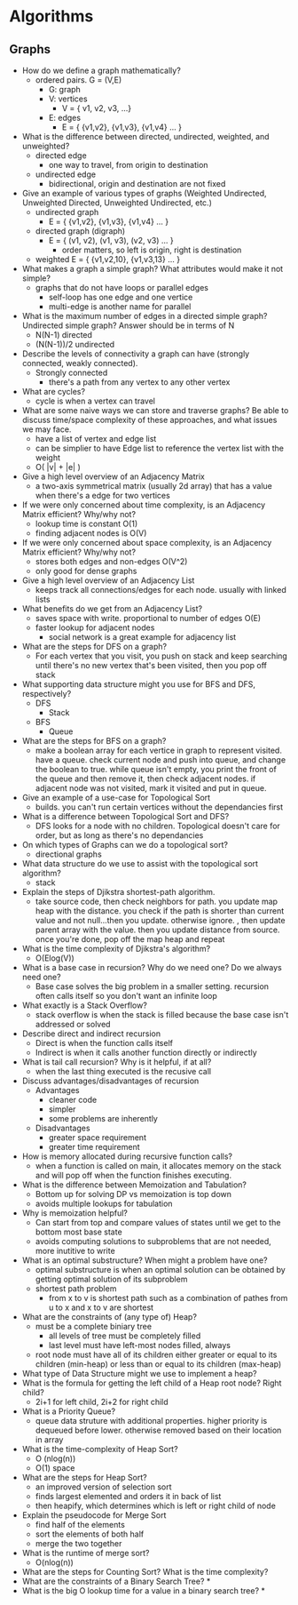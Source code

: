 # Algorithms

## Graphs

* How do we define a graph mathematically?
    * ordered pairs. G = (V,E)
        * G: graph
        * V: vertices
            * V = { v1, v2, v3, ...}
        * E: edges
            * E = { {v1,v2}, {v1,v3}, {v1,v4} ... }
* What is the difference between directed, undirected, weighted, and unweighted?
    * directed edge
        * one way to travel, from origin to destination
    * undirected edge
        * bidirectional, origin and destination are not fixed
* Give an example of various types of graphs (Weighted Undirected, Unweighted Directed, Unweighted Undirected, etc.)
    * undirected graph
        * E = { {v1,v2}, {v1,v3}, {v1,v4} ... }
    * directed graph (digraph)
        * E = { (v1, v2), (v1, v3), (v2, v3) ... }
            * order matters, so left is origin, right is destination
    * weighted
        E = { {v1,v2,10}, {v1,v3,13} ... }
* What makes a graph a simple graph? What attributes would make it not simple?
    * graphs that do not have loops or parallel edges
        * self-loop has one edge and one vertice
        * multi-edge is another name for parallel
* What is the maximum number of edges in a directed simple graph? Undirected simple graph? Answer should be in terms of N
    * N(N-1) directed
    * (N(N-1))/2 undirected
* Describe the levels of connectivity a graph can have (strongly connected, weakly connected).
    * Strongly connected
        * there's a path from any vertex to any other vertex
* What are cycles?
    * cycle is when a vertex can travel
* What are some naive ways we can store and traverse graphs? Be able to discuss time/space complexity of these approaches, and what issues we may face.
    * have a list of vertex and edge list
    * can be simplier to have Edge list to reference the vertex list with the weight
    * O( |v| + |e| )
* Give a high level overview of an Adjacency Matrix
    * a two-axis symmetrical matrix (usually 2d array) that has a value when there's a edge for two vertices
* If we were only concerned about time complexity, is an Adjacency Matrix efficient? Why/why not?
    * lookup time is constant O(1)
    * finding adjacent nodes is O(V)
* If we were only concerned about space complexity, is an Adjacency Matrix efficient? Why/why not?
    * stores both edges and non-edges O(V^2)
    * only good for dense graphs 
* Give a high level overview of an Adjacency List
    * keeps track all connections/edges for each node. usually with linked lists
* What benefits do we get from an Adjacency List?
    * saves space with write. proportional to number of edges O(E)
    * faster lookup for adjacent nodes
        * social network is a great example for adjacency list
* What are the steps for DFS on a graph?
    * For each vertex that you visit, you push on stack and keep searching until there's no new vertex that's been visited, then you pop off stack
* What supporting data structure might you use for BFS and DFS, respectively?
    * DFS
        * Stack
    * BFS
        * Queue
* What are the steps for BFS on a graph?
    * make a boolean array for each vertice in graph to represent visited. have a queue. check current node and push into queue, and change the boolean to true.
    while queue isn't empty, you print the front of the queue and then remove it, then check adjacent nodes. if adjacent node was not visited, mark it visited and put in queue.
* Give an example of a use-case for Topological Sort
    * builds. you can't run certain vertices without the dependancies first
* What is a difference between Topological Sort and DFS?
    * DFS looks for a node with no children. Topological doesn't care for order, but as long as there's no dependancies
* On which types of Graphs can we do a topological sort?
    * directional graphs
* What data structure do we use to assist with the topological sort algorithm?
    * stack
* Explain the steps of Djikstra shortest-path algorithm.
    * take source code, then check neighbors for path. you update map heap with the distance. you check if the path is shorter than current value and not null...then you update. otherwise ignore. , then update parent array with the value. then you update distance from source. once you're done, pop off the map heap and repeat
* What is the time complexity of Djikstra's algorithm?
    * O(Elog(V))
* What is a base case in recursion? Why do we need one? Do we always need one?
    * Base case solves the big problem in a smaller setting. recursion often calls itself so you don't want an infinite loop
* What exactly is a Stack Overflow?
    * stack overflow is when the stack is filled because the base case isn't addressed or solved
* Describe direct and indirect recursion
    * Direct is when the function calls itself
    * Indirect is when it calls another function directly or indirectly
* What is tail call recursion? Why is it helpful, if at all?
    * when the last thing executed is the recusive call
* Discuss advantages/disadvantages of recursion
    * Advantages
        * cleaner code
        * simpler
        * some problems are inherently 
    * Disadvantages
        * greater space requirement
        * greater time requirement
* How is memory allocated during recursive function calls?
    * when a function is called on main, it allocates memory on the stack and will pop off when the function finishes executing.
* What is the difference between Memoization and Tabulation?
    * Bottom up for solving DP vs memoization is top down 
    * avoids multiple lookups for tabulation
* Why is memoization helpful?
    * Can start from top and compare values of states until we get to the bottom most base state
    * avoids computing solutions to subproblems that are not needed, more inutitive to write
* What is an optimal substructure? When might a problem have one?
    * optimal substructure is when an optimal solution can be obtained by getting optimal solution of its subproblem
    * shortest path problem
        * from x to v is shortest path such as a combination of pathes from u to x and x to v are shortest
* What are the constraints of (any type of) Heap?
    * must be a complete biniary tree
        * all levels of tree must be completely filled
        * last level must have left-most nodes filled, always
    * root node must have all of its children either greater or equal to its children (min-heap) or less than or equal to its children (max-heap)
* What type of Data Structure might we use to implement a heap?
* What is the formula for getting the left child of a Heap root node? Right child?
    * 2i+1 for left child, 2i+2 for right child
* What is a Priority Queue?
    * queue data struture with additional properties. higher priority is dequeued before lower. otherwise removed based on their location in array
* What is the time-complexity of Heap Sort?
    * O (nlog(n))
    * O(1) space
* What are the steps for Heap Sort?
    * an improved version of selection sort
    * finds largest elemented and orders it in back of list
    * then heapify, which determines which is left or right child of node
* Explain the pseudocode for Merge Sort
    * find half of the elements
    * sort the elements of both half
    * merge the two together
* What is the runtime of merge sort?
    * O(nlog(n))
* What are the steps for Counting Sort? What is the time complexity?
* What are the constraints of a Binary Search Tree?
    * 
* What is the big O lookup time for a value in a binary search tree?
    * 